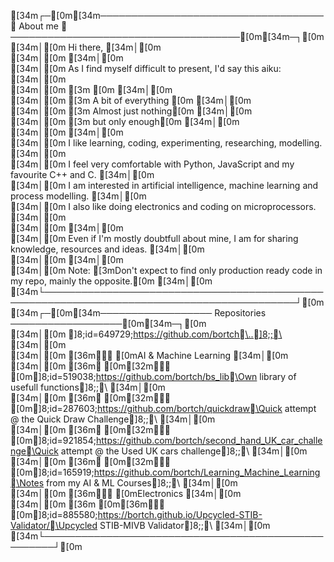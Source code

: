 [34m┌─[0m[34m──────────────────────────────────── 🐙 About me 🐙 ─────────────────────────────────────[0m[34m─┐[0m       
[34m│[0m Hi there,                                                                                 [34m│[0m       
[34m│[0m                                                                                           [34m│[0m       
[34m│[0m As I find myself difficult to present, I'd say this aiku:                                 [34m│[0m       
[34m│[0m [3m [0m                                                                                         [34m│[0m       
[34m│[0m [3m    A bit of everything [0m                                                                  [34m│[0m       
[34m│[0m [3m    Almost just nothing[0m                                                                   [34m│[0m       
[34m│[0m [3m    but only enough[0m                                                                       [34m│[0m       
[34m│[0m                                                                                           [34m│[0m       
[34m│[0m I like learning, coding, experimenting, researching, modelling.                           [34m│[0m       
[34m│[0m I feel very comfortable with Python, JavaScript and my favourite C++ and C.               [34m│[0m       
[34m│[0m I am interested in artificial intelligence, machine learning and process modelling.       [34m│[0m       
[34m│[0m I also like doing electronics and coding on microprocessors.                              [34m│[0m       
[34m│[0m                                                                                           [34m│[0m       
[34m│[0m Even if I'm mostly doubtfull about mine, I am for sharing knowledge, resources and ideas. [34m│[0m       
[34m│[0m                                                                                           [34m│[0m       
[34m│[0m Note: [3mDon't expect to find only production ready code in my repo, mainly the opposite.[0m    [34m│[0m       
[34m└───────────────────────────────────────────────────────────────────────────────────────────┘[0m       
[34m┌─[0m[34m────────────────── Repositories ──────────────────[0m[34m─┐[0m                                              
[34m│[0m ]8;id=649729;https://github.com/bortch\..]8;;\                                                 [34m│[0m                                              
[34m│[0m [36m┣━━ [0mAI & Machine Learning                          [34m│[0m                                              
[34m│[0m [36m┃   [0m[32m┣━━ [0m]8;id=519038;https://github.com/bortch/bs_lib\Own library of usefull functions]8;;\           [34m│[0m                                              
[34m│[0m [36m┃   [0m[32m┣━━ [0m]8;id=287603;https://github.com/bortch/quickdraw\Quick attempt @ the Quick Draw Challenge]8;;\   [34m│[0m                                              
[34m│[0m [36m┃   [0m[32m┣━━ [0m]8;id=921854;https://github.com/bortch/second_hand_UK_car_challenge\Quick attempt @ the Used UK cars challenge]8;;\ [34m│[0m                                              
[34m│[0m [36m┃   [0m[32m┗━━ [0m]8;id=165919;https://github.com/bortch/Learning_Machine_Learning\Notes from my AI & ML Courses]8;;\              [34m│[0m                                              
[34m│[0m [36m┗━━ [0mElectronics                                    [34m│[0m                                              
[34m│[0m [36m    [0m[36m┗━━ [0m]8;id=885580;https://bortch.github.io/Upcycled-STIB-Validator/\Upcycled STIB-MIVB Validator]8;;\               [34m│[0m                                              
[34m└────────────────────────────────────────────────────┘[0m                                              
